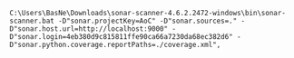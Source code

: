 `C:\Users\BasNe\Downloads\sonar-scanner-4.6.2.2472-windows\bin\sonar-scanner.bat -D"sonar.projectKey=AoC" -D"sonar.sources=." -D"sonar.host.url=http://localhost:9000" -D"sonar.login=4eb380d9c815811ffe90ca66a7230da68ec382d6" -D"sonar.python.coverage.reportPaths=./coverage.xml",`